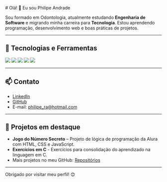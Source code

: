 
<!--
**Philipe12ra/Philipe12ra** is a ✨ _special_ ✨ repository because its `README.md` (this file) appears on your GitHub profile.

Here are some ideas to get you started:

- 🔭 I’m currently working on ...
- 🌱 I’m currently learning ...
- 👯 I’m looking to collaborate on ...
- 🤔 I’m looking for help with ...
- 💬 Ask me about ...
- 📫 How to reach me: ...
- 😄 Pronouns: ...
- ⚡ Fun fact: ...
--># Olá! 👋 Eu sou Philipe Andrade


Sou formado em Odontologia, atualmente estudando **Engenharia de Software** e migrando minha carreira para **Tecnologia**. Estou aprendendo programação, desenvolvimento web e boas práticas de projetos.

---

## 🔧 Tecnologias e Ferramentas
<div>
  <img src="https://img.shields.io/badge/HTML-239120?style=for-the-badge&logo=html5&logoColor=white">
  <img src="https://img.shields.io/badge/CSS-239120?style=for-the-badge&logo=css3&logoColor=white">
  <img src="https://img.shields.io/badge/JavaScript-F7DF1E?style=for-the-badge&logo=javascript&logoColor=black">
  <img src="https://img.shields.io/badge/Git-F05032?style=for-the-badge&logo=git&logoColor=white">
  <img src="https://img.shields.io/badge/GitHub-181717?style=for-the-badge&logo=github&logoColor=white">
</div>

---

## 📫 Contato

- [LinkedIn](https://www.linkedin.com/in/philipe-andrade-b2a341337/)  
- [GitHub](https://github.com/Philipe12ra/Philipe12ra)  
- E-mail: philipe_ra@hotmail.com  

---

## 🚀 Projetos em destaque
- **Jogo do Número Secreto** – Projeto de lógica de programação da Alura com HTML, CSS e JavaScript.  
- **Exercícios em C** - Exercícios para consolidação do aprendizado na linguagem em C.
- Mais projetos no meu GitHub: [Repositórios](https://github.com/Philipe12ra?tab=repositories)

---

Obrigado por visitar meu perfil! 😊


